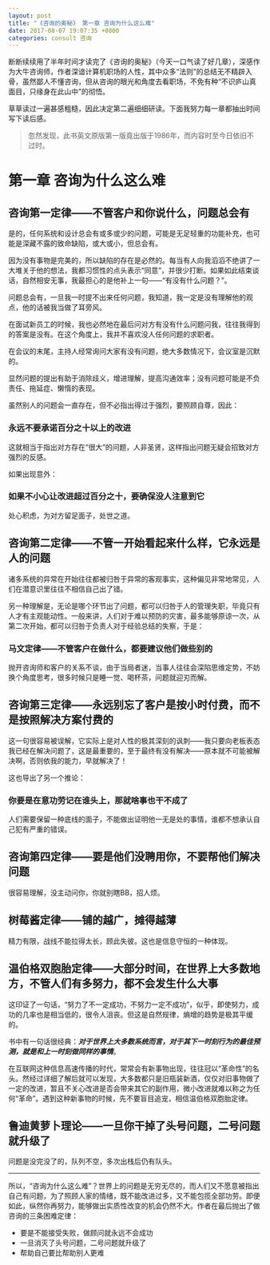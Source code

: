 ```yaml
---
layout: post
title: "《咨询的奥秘》 第一章 咨询为什么这么难"
date: 2017-08-07 19:07:35 +0800
categories: consult 咨询
---
```


断断续续用了半年时间才读完了《咨询的奥秘》（今天一口气读了好几章），深感作为大牛咨询师，作者深谙计算机职场的人性，其中众多“法则”的总结无不精辟入骨，虽然鄙人不懂咨询，但从咨询的眼光和角度去看职场，不免有种“不识庐山真面目，只缘身在此山中”的彻悟。

草草读过一遍甚感粗糙，因此决定第二遍细细研读。下面我努力每一章都抽出时间写下读后感。

> 忽然发现，此书英文原版第一版竟出版于1986年，而内容时至今日依旧不过时。

# 第一章 咨询为什么这么难

## 咨询第一定律——不管客户和你说什么，问题总会有

是的，任何系统和设计总会有或多或少的问题，可能是无足轻重的功能补充，也可能是深藏不露的致命缺陷，或大或小，但总会有。

因为没有事物是完美的，所以缺陷的存在是必然的。每当有人向我滔滔不绝讲了一大堆关于他的想法，我都习惯性的点头表示“同意”，并很少打断。如果如此结束谈话，自然相安无事，我最担心的是他补上一句——“有没有什么问题？”。

问题总会有，一旦我一时提不出来任何问题，我知道，我一定是没有理解他的观点，他的话被我当做了耳旁风。

在面试新员工的时候，我也必然地在最后问对方有没有什么问题问我，往往我得到的答案是没有。在这个角度上，我并不喜欢没人任何问题的求职者。

在会议的末尾，主持人经常询问大家有没有问题，绝大多数情况下，会议室是沉默的。

显然问题的提出有助于消除歧义，增进理解，提高沟通效率；没有问题可能是不负责任、拖延症、懒惰的表现。

虽然别人的问题会一直存在，但不必指出得过于强烈，要照顾自尊，因此：

### 永远不要承诺百分之十以上的改进

这就相当于指出对方存在“很大”的问题，人非圣贤，这样指出问题无疑会招致对方强烈的反感。

如果出现意外：

### 如果不小心让改进超过百分之十，要确保没人注意到它

处心积虑，为对方留足面子，处世之道。

## 咨询第二定律——不管一开始看起来什么样，它永远是人的问题

诸多系统的异常在开始往往都被归咎于异常的客观事实，这种偏见非常地常见，人们在潜意识里往往不相信自己出了错。

另一种理解是，无论是哪个环节出了问题，都可以归咎于人的管理失职，毕竟只有人才有主观能动性。一般来讲，人们对于难以预防的灾害，最多能够原谅一次，从第二次开始，都可以归咎于负责人对于经验总结的失察，于是：

### 马文定律——不管客户在做什么，都要建议他们做些别的

抛开咨询师和客户的关系不谈，由于当局者迷，当事人往往会深陷思维定势，不妨换个角度思考，很多时候只是睡一觉、喝杯茶，问题就迎刃而解。

## 咨询第三定律——永远别忘了客户是按小时付费，而不是按照解决方案付费的

这一句很容易被误解，它实际上是对人性的极其深刻的讽刺——我只要向老板表态我已经在解决问题了，这是最重要的，至于最终有没有解决——原本就不可能被解决啊，否则依我的能力，早就解决了！

这也导出了另一个推论：

### 你要是在意功劳记在谁头上，那就啥事也干不成了

人们需要保留一种底线的面子，不能做出证明他一无是处的事情，谁都不想承认自己犯有严重的错误。

## 咨询第四定律——要是他们没聘用你，不要帮他们解决问题

很容易理解，没主动问你，你就别瞎BB，招人烦。

## 树莓酱定律——铺的越广，摊得越薄

精力有限，战线不能拉得太长，顾此失彼。这也是信息守恒的一种体现。

## 温伯格双胞胎定律——大部分时间，在世界上大多数地方，不管人们有多努力，都不会发生什么大事

这印证了一句话，“努力了不一定成功，不努力一定不成功”，似乎，即使努力，成功的几率也是相当低的，很令人沮丧。但这是自然规律，熵增的趋势是极其平缓的。

书中有一句话很经典：***对于世界上大多数系统而言，对于其下一时刻行为的最佳预测，就是和上一时刻做同样的事情***。

在互联网这种信息高速传播的时代，常常会有新事物出现，往往冠以“革命性”的名头。然经过详细了解后就可以发现，大多数都只是旧瓶装新酒，仅仅对旧事物做了一定的改进，暂且不关心改进是否会带来其它的副作用，微小改进就难以称之为任何“革命”。遇到这种新事物的时候，先不要盲目追宠，相信温伯格双胞胎定律。

## 鲁迪黄萝卜理论——一旦你干掉了头号问题，二号问题就升级了

问题是没完没了的，队列不空，多次出栈后仍有队头。

---

所以，“咨询为什么这么难”？世界上的问题是无穷无尽的，而人们又不愿意被指出自己有问题，为了照顾人家的情绪，既不能改进过多，又不能包揽全部功劳。即便如此，纵然你再努力，能够做出实质性改变的机会仍然不大。作者在最后抛出了做咨询的三条困难定律：

 - 要是不能接受失败，做顾问就永远不会成功
 - 一旦消灭了头号问题，二号问题就升级了
 - 帮助自己要比帮助别人更难
